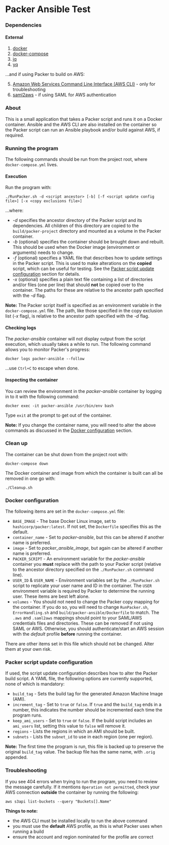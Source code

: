 # Packer Ansible Test

### Dependencies
#### External
1. [docker](https://docs.docker.com)
2. [docker-compose](https://docs.docker.com/compose/)
3. [jq](http://https://stedolan.github.io/jq/)
4. [yq](http://mikefarah.github.io/yq/)

...and if using Packer to build on AWS:

5. [Amazon Web Services Command Line Interface (AWS CLI)](https://docs.aws.amazon.com/cli/latest/userguide/installing.html) -
   only for troubleshooting
6. [saml2aws](https://github.com/Versent/saml2aws) - if using SAML for AWS
   authentication

### About
This is a small application that takes a Packer script and runs it on a Docker
container.  Ansible and the AWS CLI are also installed on the container so the
Packer script can run an Ansible playbook and/or build against AWS, if required.

### Running the program
The following commands should be run from the project root, where
`docker-compose.yml` lives.

#### Execution
Run the program with:

```
./RunPacker.sh -d <script ancestor> [-b] [-f <script update config file>] [-x <copy exclusions file>]
```

...where:
 
* *-d* specifies the ancestor directory of the Packer script and its
  dependencies.  All children of this directory are copied to the
  `build/packer-project` directory and mounted as a volume in the Packer
  container.
* *-b* (optional) specifies the container should be brought down and rebuilt.
  This should be used when the Docker image (environment or arguments) needs to
  change.
* *-f* (optional) specifies a YAML file that describes how to update settings in
  the Packer script.  This is used to make alterations on the **copied** script,
  which can be useful for testing.  See the
  [Packer script update configuration](#packer-script-update-configuration)
  section for details.
* *-x* (optional) specifies a plain text file containing a list of directories
  and/or files (one per line) that should **not** be copied over to the
  container.  The paths for these are relative to the ancestor path specified
  with the *-d* flag.

**Note:** The Packer script itself is specified as an environment variable in
the `docker-compose.yml` file.  The path, like those specified in the copy
exclusion list (*-x* flag), is relative to the ancestor path specified with the
*-d* flag.
 
#### Checking logs  
The *packer-ansible* container will not display output from the script
execution, which usually takes a while to run.  The following command allows you
to monitor Packer's progress:

```
docker logs packer-ansible --follow
```

...use `Ctrl+C` to escape when done.

#### Inspecting the container
You can review the environment in the *packer-ansible* container by logging in
to it with the following command:

```
docker exec -it packer-ansible /usr/bin/env bash
```

Type `exit` at the prompt to get out of the container.

**Note:** If you change the container name, you will need to alter the above
commands as discussed in the [Docker configuration](#docker-configuration)
section.

### Clean up
The container can be shut down from the project root with:

```
docker-compose down
```

The Docker container and image from which the container is built can all be
removed in one go with:

```
./Cleanup.sh
```

### Docker configuration
The following items are set in the `docker-compose.yml` file:

* `BASE_IMAGE` - The base Docker Linux image, set to `hashicorp/packer:latest`.
  If not set, the `Dockerfile` specifies this as the default.
* `container_name` - Set to *packer-ansible*, but this can be altered if another
  name is preferred.
* `image` - Set to *packer_ansible_image*, but again can be altered if another
  name is preferred.
* `PACKER_SCRIPT` - An environment variable for the *packer-ansible*
  container you **must** replace with the path to your Packer script (relative
  to the ancestor directory specified on the `./RunPacker.sh` command line).
* `USER_ID` & `USER_NAME` - Environment variables set by the `./RunPacker.sh`
  script to replicate your user name and ID in the container.  The `USER`
  environment variable is required by Packer to determine the running user.
  These items are best left alone.
* `volumes` - You should not need to change the Packer copy mapping for the
  container.  If you do so, you will need to change `RunPacker.sh`,
  `ErrorHandling.sh` and `build/packer-ansible/Dockerfile` to match.  The `.aws`
  and `.saml2aws` mappings should point to your SAML/AWS credentials files and
  directories.  These can be removed if not using SAML or AWS.  Otherwise, you
  should authenticate/start an AWS session with the *default* profile **before**
  running the container.

There are other items set in this file which should not be changed.  Alter them
at your own risk.

### Packer script update configuration
If used, the script update configuration describes how to alter the Packer
build script.  A YAML file, the following options are currently supported, none
of which is mandatory:
* `build_tag` - Sets the build tag for the generated Amazon Machine Image (AMI).
* `increment_tag` - Set to `true` or `false`.  If `true` and the `build_tag`
                    ends in a number, this indicates the number should be
                    incremented each time the program runs.
* `keep_ami_users` - Set to `true` or `false`.  If the build script includes an
                     `ami_users` list, setting this value to `false` will remove
                     it.
* `regions` - Lists the regions in which an AMI should be built.
* `subnets` - Lists the `subnet_id` to use in each region (one per region).

**Note:**  The first time the program is run, this file is backed up to 
preserve the original `build_tag` value.  The backup file has the same name,
with `.orig` appended.

### Troubleshooting
If you see 404 errors when trying to run the program, you need to review the
message carefully.  If it mentions `Operation not permitted`, check your AWS
connection **outside** the container by running the following:
```
aws s3api list-buckets --query "Buckets[].Name"
```
**Things to note:**
* the AWS CLI must be installed locally to run the above command
* you must use the **default** AWS profile, as this is what Packer uses when
  running a build
* ensure the account and region nominated for the profile are correct

